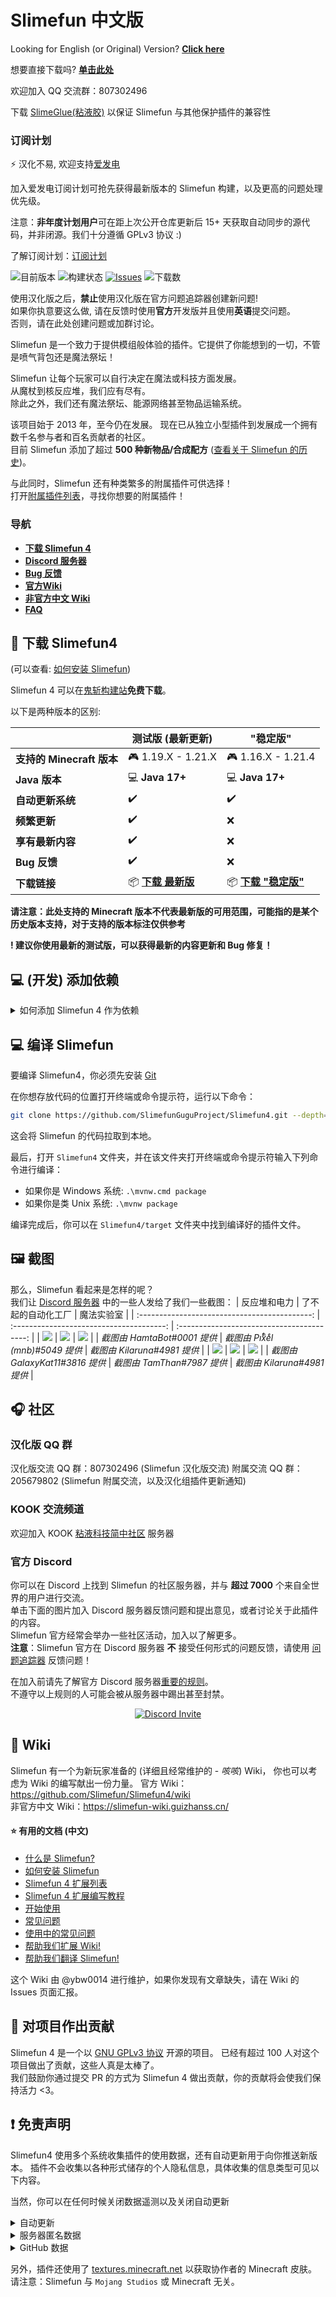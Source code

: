 # Slimefun 中文版

Looking for English (or Original) Version? [**Click here**](https://github.com/Slimefun/Slimefun4/)

想要直接下载吗? [**单击此处**](https://github.com/SlimefunGuguProject/Slimefun4/blob/master/README.md#floppy_disk-下载-slimefun4)

欢迎加入 QQ 交流群：807302496

下载 [SlimeGlue(粘液胶)](https://github.com/Xzavier0722/SlimeGlue/) 以保证 Slimefun 与其他保护插件的兼容性

### 订阅计划

⚡ 汉化不易, 欢迎支持[爱发电](https://afdian.net/a/nora1ncity)

加入爱发电订阅计划可抢先获得最新版本的 Slimefun 构建，以及更高的问题处理优先级。

注意：**非年度计划用户**可在距上次公开仓库更新后 15+ 天获取自动同步的源代码，并非闭源。我们十分遵循 GPLv3 协议 :)

了解订阅计划：[订阅计划](https://builds.guizhanss.com/sf-subscription)

![目前版本](https://img.shields.io/github/v/release/SlimefunGuguProject/Slimefun4?include_prereleases)
![构建状态](https://builds.guizhanss.com/SlimefunGuguProject/Slimefun4/master/badge.svg)
[![Issues](https://img.shields.io/github/issues/SlimefunGuguProject/Slimefun4.svg?style=popout)](https://github.com/SlimefunGuguProject/Slimefun4/issues)
![下载数](https://img.shields.io/github/downloads/SlimefunGuguProject/Slimefun4/total)

使用汉化版之后，**禁止**使用汉化版在官方问题追踪器创建新问题!  
如果你执意要这么做, 请在反馈时使用**官方**开发版并且使用**英语**提交问题。  
否则，请在此处创建问题或加群讨论。

Slimefun 是一个致力于提供模组般体验的插件。它提供了你能想到的一切，不管是喷气背包还是魔法祭坛！

Slimefun 让每个玩家可以自行决定在魔法或科技方面发展。  
从魔杖到核反应堆，我们应有尽有。  
除此之外，我们还有魔法祭坛、能源网络甚至物品运输系统。

该项目始于 2013 年，至今仍在发展。
现在已从独立小型插件到发展成一个拥有数千名参与者和百名贡献者的社区。  
目前 Slimefun 添加了超过 **500 种新物品/合成配方**
([查看关于 Slimefun 的历史](https://slimefun-wiki.guizhanss.cn/Slimefun-in-a-nutshell))。

与此同时，Slimefun 还有种类繁多的附属插件可供选择！<br>
打开[附属插件列表](https://slimefun-wiki.guizhanss.cn/Addons)，寻找你想要的附属插件！

### 导航

* **[下载 Slimefun 4](#floppy_disk-下载-slimefun4)**
* **[Discord 服务器](#discord)**
* **[Bug 反馈](https://github.com/SlimefunGuguProject/Slimefun4/issues)**
* **[官方Wiki](https://github.com/Slimefun/Slimefun4/wiki)**
* **[非官方中文 Wiki](https://slimefun-wiki.guizhanss.cn/)**
* **[FAQ](https://slimefun-wiki.guizhanss.cn/FAQ)**

## :floppy_disk: 下载 Slimefun4

(可以查看: [如何安装 Slimefun](https://slimefun-wiki.guizhanss.cn/Installing-Slimefun))

Slimefun 4 可以在[鬼斩构建站](https://builds.guizhanss.com/SlimefunGuguProject/Slimefun4)**免费下载**。

以下是两种版本的区别:

|                      | 测试版 (最新更新)                                                                                | "稳定版"                                                                                        |
|----------------------|-------------------------------------------------------------------------------------------|----------------------------------------------------------------------------------------------|
| **支持的 Minecraft 版本** | :video_game: 1.19.X - 1.21.X                                                              | :video_game: 1.16.X - 1.21.4                                                                 |
| **Java 版本**          | :computer: **Java 17+**                                                                   | :computer: **Java 17+**                                                                      |
| **自动更新系统**           | :heavy_check_mark:                                                                        | :heavy_check_mark:                                                                           |
| **频繁更新**             | :heavy_check_mark:                                                                        | :x:                                                                                          |
| **享有最新内容**           | :heavy_check_mark:                                                                        | :x:                                                                                          |
| **Bug 反馈**           | :heavy_check_mark:                                                                        | :x:                                                                                          |
| **下载链接**             | :package: **[下载 最新版](https://builds.guizhanss.com/SlimefunGuguProject/Slimefun4/master)** | :package: **[下载 "稳定版"](https://builds.guizhanss.com/SlimefunGuguProject/Slimefun4/release)** |


**请注意：此处支持的 Minecraft 版本不代表最新版的可用范围，可能指的是某个历史版本支持，对于支持的版本标注仅供参考**

**! 建议你使用最新的测试版，可以获得最新的内容更新和 Bug 修复！**

## :computer: (开发) 添加依赖

<details>

<summary>如何添加 Slimefun 4 作为依赖</summary>
首先添加我们的私有仓库：

Maven:

正式版：
```xml
<repository>
    <id>gugu-maven-repo</id>
    <url>https://maven.norain.city/releases</url>
</repository>
```

开发版 (Slimefun Insider / DEV 分支):
```xml
<repository>
    <id>gugu-maven-repo</id>
    <url>https://maven.norain.city/snapshots</url>
    <snapshots>
        <enabled>true</enabled>
    </snapshots>
</repository>
```

Gradle: 在 `build.gradle` 中添加以下内容:

正式版：
```groovy
repositories {
    maven {
        url "https://maven.norain.city/releases"
    }
}
```

开发版 (Slimefun Insider / DEV 分支):
```groovy
repositories {
    maven {
        url "https://maven.norain.city/snapshots"
    }
}
```

接下来添加 Slimefun 4 作为依赖:
Maven:

```xml
<dependency>
    <groupId>com.github.SlimefunGuguProject</groupId>
    <artifactId>Slimefun4</artifactId>
    <version>DEV-SNAPSHOT</version>
    <scope>provided</scope>
</dependency>
```

Gradle:

```groovy
dependencies {
    compileOnly 'com.github.SlimefunGuguProject:Slimefun4:DEV-SNAPSHOT'
}
```
</details>


## :computer: 编译 Slimefun
要编译 Slimefun4，你必须先安装 [Git](https://git-scm.com/)

在你想存放代码的位置打开终端或命令提示符，运行以下命令：

```bash
git clone https://github.com/SlimefunGuguProject/Slimefun4.git --depth=1
```
这会将 Slimefun 的代码拉取到本地。

最后，打开 `Slimefun4` 文件夹，并在该文件夹打开终端或命令提示符输入下列命令进行编译：
- 如果你是 Windows 系统: `.\mvnw.cmd package`
- 如果你是类 Unix 系统: `.\mvnw package`

编译完成后，你可以在 `Slimefun4/target` 文件夹中找到编译好的插件文件。

## :framed_picture: 截图

那么，Slimefun 看起来是怎样的呢？<br>
我们让 [Discord 服务器](#discord) 中的一些人发给了我们一些截图：
| 反应堆和电力 | 了不起的自动化工厂 | 魔法实验室 |
| :-------------------------------------------: | :--------------------------------------: | :----------------------------------------: |
| ![](https://raw.githubusercontent.com/Slimefun/Slimefun-Wiki/master/images/showcase1.png) | ![](https://raw.githubusercontent.com/Slimefun/Slimefun-Wiki/master/images/showcase6.png) | ![](https://raw.githubusercontent.com/Slimefun/Slimefun-Wiki/master/images/showcase5.png) |
| *截图由 HamtaBot#0001 提供* | *截图由 Piͭxͪeͤl (mnb)#5049 提供* | *截图由 Kilaruna#4981 提供* |
| ![](https://raw.githubusercontent.com/Slimefun/Slimefun-Wiki/master/images/showcase4.png) | ![](https://raw.githubusercontent.com/Slimefun/Slimefun-Wiki/master/images/showcase3.png) | ![](https://raw.githubusercontent.com/Slimefun/Slimefun-Wiki/master/images/showcase2.png) |
| *截图由 GalaxyKat11#3816 提供* | *截图由 TamThan#7987 提供* | *截图由 Kilaruna#4981 提供* |

## :headphones: 社区

### 汉化版 QQ 群

汉化版交流 QQ 群：807302496 (Slimefun 汉化版交流)
附属交流 QQ 群：205679802 (Slimefun 附属交流，以及汉化组插件更新通知)

### KOOK 交流频道

欢迎加入 KOOK [粘液科技简中社区](https://kook.top/oqZwh8) 服务器

### 官方 Discord

你可以在 Discord 上找到 Slimefun 的社区服务器，并与 **超过 7000** 个来自全世界的用户进行交流。  
单击下面的图片加入 Discord 服务器反馈问题和提出意见，或者讨论关于此插件的内容。  
Slimefun 官方经常会举办一些社区活动，加入以了解更多。  
**注意**：Slimefun 官方在 Discord 服务器 **不**
接受任何形式的问题反馈，请使用 [问题追踪器](https://github.com/SlimefunGuguProject/Slimefun4/issues) 反馈问题！

在加入前请先了解官方 Discord 服务器[重要的规则](https://github.com/Slimefun/Slimefun4/wiki/Discord-Rules)。  
不遵守以上规则的人可能会被从服务器中踢出甚至封禁。

<p align="center">
  <a href="https://discord.gg/slimefun">
    <img src="https://discordapp.com/api/guilds/565557184348422174/widget.png?style=banner3" alt="Discord Invite"/>
  </a>
</p>

## :open_book: Wiki

Slimefun 有一个为新玩家准备的 (详细且经常维护的 - *咳咳*) Wiki，
你也可以考虑为 Wiki 的编写献出一份力量。
官方 Wiki：https://github.com/Slimefun/Slimefun4/wiki  
非官方中文 Wiki：https://slimefun-wiki.guizhanss.cn/

#### :star: 有用的文档 (中文)

* [什么是 Slimefun?](https://slimefun-wiki.guizhanss.cn/Slimefun-in-a-nutshell)
* [如何安装 Slimefun](https://slimefun-wiki.guizhanss.cn/Installing-Slimefun)
* [Slimefun 4 扩展列表](https://slimefun-wiki.guizhanss.cn/Addons)
* [Slimefun 4 扩展编写教程](https://slimefun-wiki.guizhanss.cn/Developer-Guide)
* [开始使用](https://slimefun-wiki.guizhanss.cn/Getting-Started)
* [常见问题](https://slimefun-wiki.guizhanss.cn/FAQ)
* [使用中的常见问题](https://slimefun-wiki.guizhanss.cn/Common-Issues)
* [帮助我们扩展 Wiki!](https://slimefun-wiki.guizhanss.cn/Expanding-the-Wiki)
* [帮助我们翻译 Slimefun!](https://slimefun-wiki.guizhanss.cn/Translating-Slimefun)

这个 Wiki 由 @ybw0014 进行维护，如果你发现有文章缺失，请在 Wiki 的 Issues 页面汇报。

## :handshake: 对项目作出贡献

Slimefun 4 是一个以 [GNU GPLv3 协议](https://github.com/Slimefun/Slimefun4/blob/master/LICENSE) 开源的项目。
已经有超过 100 人对这个项目做出了贡献，这些人真是太棒了。  
我们鼓励你通过提交 PR 的方式为 Slimefun 4 做出贡献，你的贡献将会使我们保持活力 <3。

## :exclamation: 免责声明

Slimefun4 使用多个系统收集插件的使用数据，还有自动更新用于向你推送新版本。
插件不会收集以各种形式储存的个人隐私信息，具体收集的信息类型可见以下内容。

当然，你可以在任何时候关闭数据遥测以及关闭自动更新

<details>
  <summary>自动更新</summary>

Slimefun 汉化版 使用 Github API + GuizhanBuild API 以检测和下载更新。  
我们默认启用了自动更新，但你可以在 `/plugins/Slimefun/config.yml` 里选择关闭。  
我们强烈推荐你打开自动更新，以确保你能获得最新功能/修复的更新。

</details>

<details>
  <summary>服务器匿名数据</summary>

Slimefun4 使用 [bStats](https://bstats.org/plugin/bukkit/Slimefun/4574) 收集关于插件的匿名信息，因为我们对服务器玩家如何使用插件很感兴趣。  
不过所有公开在 bStats 上的数据均为匿名，我们绝对无法根据上报的数据追溯到具体的服务器或玩家。  
所有收集的数据均可公开访问: https://bstats.org/plugin/bukkit/Slimefun/4574

你也可以在 `/plugins/bStats/config.yml` 下关闭数据收集。  
了解更多请查看 [bStats 隐私政策](https://bstats.org/privacy-policy)。

</details>

<details>
  <summary>GitHub 数据</summary>

Slimefun4 使用 [GitHub API](https://api.github.com/) 收集关于此开源项目的使用数据。  
请放心，你的 Minecraft 服务器信息不会被发送到 Github。

这些信息包括但不限于

* 协作者列表，TA 们的用户名和个人主页链接 (来自仓库`Slimefun/Slimefun4`、`Slimefun/Slimefun-Wiki`和`Slimefun/Resourcepack`)
* 仓库中开启的问题的数量
* 仓库中待定合并请求的数量
* 仓库的 Star 数量
* 仓库的分支数量
* 仓库的代码大小
* 仓库中代码上次提交的日期

  </details>

另外，插件还使用了 [textures.minecraft.net](https://www.minecraft.net/en-us) 以获取协作者的 Minecraft 皮肤。  
请注意：Slimefun 与 `Mojang Studios` 或 Minecraft 无关。
